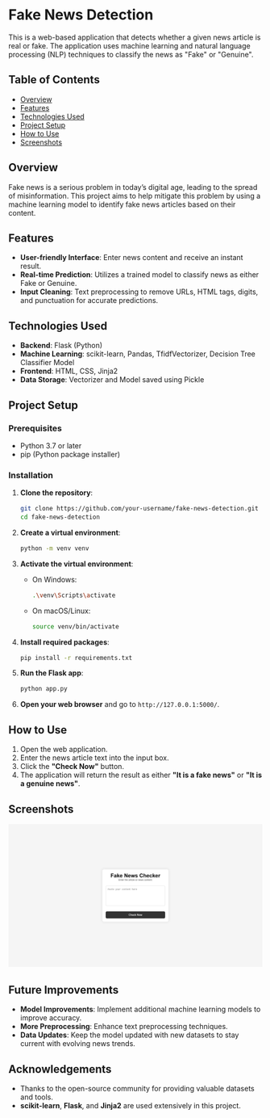 # Fake News Detection

This is a web-based application that detects whether a given news article is real or fake. The application uses machine learning and natural language processing (NLP) techniques to classify the news as "Fake" or "Genuine".

## Table of Contents

- [Overview](#overview)
- [Features](#features)
- [Technologies Used](#technologies-used)
- [Project Setup](#project-setup)
- [How to Use](#how-to-use)
- [Screenshots](#screenshots)

## Overview

Fake news is a serious problem in today’s digital age, leading to the spread of misinformation. This project aims to help mitigate this problem by using a machine learning model to identify fake news articles based on their content.

## Features

- **User-friendly Interface**: Enter news content and receive an instant result.
- **Real-time Prediction**: Utilizes a trained model to classify news as either Fake or Genuine.
- **Input Cleaning**: Text preprocessing to remove URLs, HTML tags, digits, and punctuation for accurate predictions.

## Technologies Used

- **Backend**: Flask (Python)
- **Machine Learning**: scikit-learn, Pandas, TfidfVectorizer, Decision Tree Classifier Model
- **Frontend**: HTML, CSS, Jinja2
- **Data Storage**: Vectorizer and Model saved using Pickle

## Project Setup

### Prerequisites

- Python 3.7 or later
- pip (Python package installer)

### Installation

1. **Clone the repository**:

    ```bash
    git clone https://github.com/your-username/fake-news-detection.git
    cd fake-news-detection
    ```

2. **Create a virtual environment**:

    ```bash
    python -m venv venv
    ```

3. **Activate the virtual environment**:

    - On Windows:
        ```bash
        .\venv\Scripts\activate
        ```
    - On macOS/Linux:
        ```bash
        source venv/bin/activate
        ```

4. **Install required packages**:

    ```bash
    pip install -r requirements.txt
    ```

5. **Run the Flask app**:

    ```bash
    python app.py
    ```

6. **Open your web browser** and go to `http://127.0.0.1:5000/`.

## How to Use

1. Open the web application.
2. Enter the news article text into the input box.
3. Click the **"Check Now"** button.
4. The application will return the result as either **"It is a fake news"** or **"It is a genuine news"**.


## Screenshots

![Fake News Detection Screenshot](Screenshot.png)

## Future Improvements

- **Model Improvements**: Implement additional machine learning models to improve accuracy.
- **More Preprocessing**: Enhance text preprocessing techniques.
- **Data Updates**: Keep the model updated with new datasets to stay current with evolving news trends.

## Acknowledgements

- Thanks to the open-source community for providing valuable datasets and tools.
- **scikit-learn**, **Flask**, and **Jinja2** are used extensively in this project.
